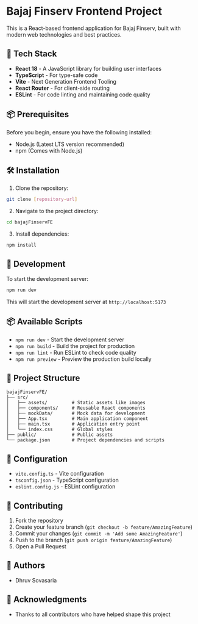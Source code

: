 # Bajaj Finserv Frontend Project

This is a React-based frontend application for Bajaj Finserv, built with modern web technologies and best practices.

## 🚀 Tech Stack

- **React 18** - A JavaScript library for building user interfaces
- **TypeScript** - For type-safe code
- **Vite** - Next Generation Frontend Tooling
- **React Router** - For client-side routing
- **ESLint** - For code linting and maintaining code quality

## 📦 Prerequisites

Before you begin, ensure you have the following installed:

- Node.js (Latest LTS version recommended)
- npm (Comes with Node.js)

## 🛠️ Installation

1. Clone the repository:

```bash
git clone [repository-url]
```

2. Navigate to the project directory:

```bash
cd bajajFinservFE
```

3. Install dependencies:

```bash
npm install
```

## 🚀 Development

To start the development server:

```bash
npm run dev
```

This will start the development server at `http://localhost:5173`

## 📦 Available Scripts

- `npm run dev` - Start the development server
- `npm run build` - Build the project for production
- `npm run lint` - Run ESLint to check code quality
- `npm run preview` - Preview the production build locally

## 📁 Project Structure

```
bajajFinservFE/
├── src/
│   ├── assets/         # Static assets like images
│   ├── components/     # Reusable React components
│   ├── mockData/       # Mock data for development
│   ├── App.tsx         # Main application component
│   ├── main.tsx        # Application entry point
│   └── index.css       # Global styles
├── public/             # Public assets
└── package.json        # Project dependencies and scripts
```

## 🔧 Configuration

- `vite.config.ts` - Vite configuration
- `tsconfig.json` - TypeScript configuration
- `eslint.config.js` - ESLint configuration

## 🤝 Contributing

1. Fork the repository
2. Create your feature branch (`git checkout -b feature/AmazingFeature`)
3. Commit your changes (`git commit -m 'Add some AmazingFeature'`)
4. Push to the branch (`git push origin feature/AmazingFeature`)
5. Open a Pull Request

## 👥 Authors

- Dhruv Sovasaria

## 🙏 Acknowledgments

- Thanks to all contributors who have helped shape this project
